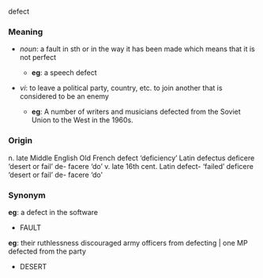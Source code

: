 defect
### Meaning
+ _noun_: a fault in sth or in the way it has been made which means that it is not perfect
	+ __eg__: a speech defect

+ _vi_: to leave a political party, country, etc. to join another that is considered to be an enemy
	+ __eg__: A number of writers and musicians defected from the Soviet Union to the West in the 1960s.

### Origin

n. late Middle English Old French defect ‘deficiency’ Latin defectus deficere ‘desert or fail’ de- facere ‘do’
v. late 16th cent. Latin defect- ‘failed’ deficere ‘desert or fail’ de- facere ‘do’

### Synonym

__eg__: a defect in the software

+ FAULT

__eg__: their ruthlessness discouraged army officers from defecting | one MP defected from the party

+ DESERT


